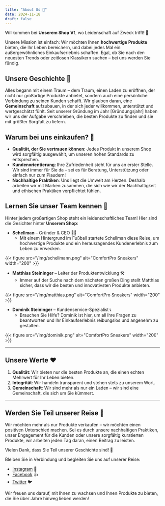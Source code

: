 ```yaml
---
title: "About Us 👋"
date: 2024-11-18
draft: false
---
```


Willkommen bei **Unserem Shop V1**, wo Leidenschaft auf Zweck trifft! 💖

Unsere Mission ist einfach: Wir möchten Ihnen **hochwertige Produkte** bieten, die Ihr Leben bereichern, und dabei jedes Mal ein außergewöhnliches Einkaufserlebnis schaffen. Egal, ob Sie nach den neuesten Trends oder zeitlosen Klassikern suchen – bei uns werden Sie fündig.

## Unsere Geschichte 📖

Alles begann mit einem Traum – dem Traum, einen Laden zu eröffnen, der nicht nur großartige Produkte anbietet, sondern auch eine persönliche Verbindung zu seinen Kunden schafft. Wir glauben daran, eine **Gemeinschaft** aufzubauen, in der sich jeder willkommen, unterstützt und wertgeschätzt fühlt. Seit unserer Gründung im Jahr [Gründungsjahr] haben wir uns der Aufgabe verschrieben, die besten Produkte zu finden und sie mit größter Sorgfalt zu liefern.

## Warum bei uns einkaufen? 🌟

- **Qualität, der Sie vertrauen können**: Jedes Produkt in unserem Shop wird sorgfältig ausgewählt, um unseren hohen Standards zu entsprechen.
- **Kundenorientierung**: Ihre Zufriedenheit steht für uns an erster Stelle. Wir sind immer für Sie da – sei es für Beratung, Unterstützung oder einfach nur zum Plaudern!
- **Nachhaltige Praktiken**: Uns liegt die Umwelt am Herzen. Deshalb arbeiten wir mit Marken zusammen, die sich wie wir der Nachhaltigkeit und ethischen Praktiken verpflichtet fühlen.

## Lernen Sie unser Team kennen 👥

Hinter jedem großartigen Shop steht ein leidenschaftliches Team! Hier sind die Gesichter hinter **Unserem Shop**:

- **Schellman** – Gründer & CEO 🧑‍💼
  - Mit einem Hintergrund im Fußball startete Schellman diese Reise, um hochwertige Produkte und ein herausragendes Kundenerlebnis zum Leben zu erwecken.

{{< figure src="/img/schellmann.png" alt="ComfortPro Sneakers" width="200" >}}

- **Matthias Steininger** – Leiter der Produktentwicklung 🛠️
  - Immer auf der Suche nach dem nächsten großen Ding stellt Matthias sicher, dass wir die besten und innovativsten Produkte anbieten.

{{< figure src="/img/matthias.png" alt="ComfortPro Sneakers" width="200" >}}

- **Dominik Steininger** – Kundenservice-Spezialist 📞
  - Brauchen Sie Hilfe? Dominik ist hier, um all Ihre Fragen zu beantworten und Ihr Einkaufserlebnis reibungslos und angenehm zu gestalten.

{{< figure src="/img/dominik.png" alt="ComfortPro Sneakers" width="200" >}}

------

## Unsere Werte ❤️

1. **Qualität**: Wir bieten nur die besten Produkte an, die einen echten Mehrwert für Ihr Leben bieten.
2. **Integrität**: Wir handeln transparent und stehen stets zu unserem Wort.
3. **Gemeinschaft**: Wir sind mehr als nur ein Laden – wir sind eine Gemeinschaft, die sich um Sie kümmert.

------

## Werden Sie Teil unserer Reise 🚀

Wir möchten mehr als nur Produkte verkaufen – wir möchten einen positiven Unterschied machen. Sei es durch unsere nachhaltigen Praktiken, unser Engagement für die Kunden oder unsere sorgfältig kuratierten Produkte, wir arbeiten jeden Tag daran, einen Beitrag zu leisten.

Vielen Dank, dass Sie Teil unserer Geschichte sind! 🙌

Bleiben Sie in Verbindung und begleiten Sie uns auf unserer Reise:

- [Instagram](https://instagram.com/) 📸
- [Facebook](https://facebook.com/) 👍
- [Twitter](https://twitter.com/) 🐦

Wir freuen uns darauf, mit Ihnen zu wachsen und Ihnen Produkte zu bieten, die Sie über Jahre hinweg lieben werden!